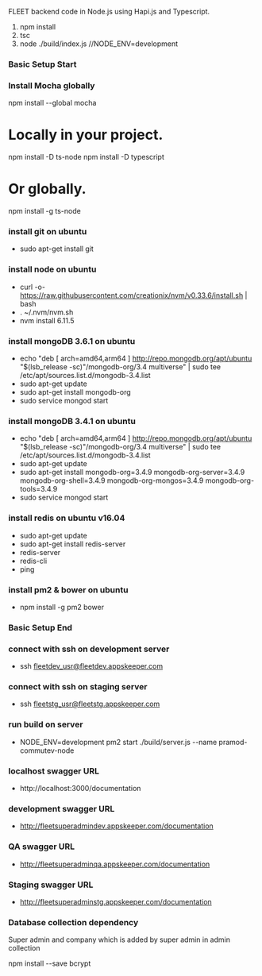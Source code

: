 FLEET backend code in Node.js using Hapi.js and Typescript.

1. npm install
2. tsc
3. node ./build/index.js //NODE_ENV=development

### Basic Setup Start ###

### Install Mocha globally ###
npm install --global mocha

# Locally in your project. 
npm install -D ts-node
npm install -D typescript
 
# Or globally. 
npm install -g ts-node

### install git on ubuntu ###
* sudo apt-get install git

### install node on ubuntu ###
* curl -o- https://raw.githubusercontent.com/creationix/nvm/v0.33.6/install.sh | bash
* . ~/.nvm/nvm.sh
* nvm install 6.11.5


### install mongoDB 3.6.1 on ubuntu ###
* echo "deb [ arch=amd64,arm64 ] http://repo.mongodb.org/apt/ubuntu "$(lsb_release -sc)"/mongodb-org/3.4 multiverse" | sudo tee /etc/apt/sources.list.d/mongodb-3.4.list
* sudo apt-get update
* sudo apt-get install mongodb-org
* sudo service mongod start

### install mongoDB 3.4.1 on ubuntu ###
* echo "deb [ arch=amd64,arm64 ] http://repo.mongodb.org/apt/ubuntu "$(lsb_release -sc)"/mongodb-org/3.4 multiverse" | sudo tee /etc/apt/sources.list.d/mongodb-3.4.list
* sudo apt-get update
* sudo apt-get install mongodb-org=3.4.9 mongodb-org-server=3.4.9 mongodb-org-shell=3.4.9 mongodb-org-mongos=3.4.9 mongodb-org-tools=3.4.9
* sudo service mongod start

### install redis on ubuntu v16.04 ###
* sudo apt-get update
* sudo apt-get install redis-server
* redis-server
* redis-cli
* ping

### install pm2 & bower on ubuntu ###
* npm install -g pm2 bower

### Basic Setup End ###

### connect with ssh on development server ###
* ssh fleetdev_usr@fleetdev.appskeeper.com

### connect with ssh on staging server ###
* ssh fleetstg_usr@fleetstg.appskeeper.com

### run build on server ###
* NODE_ENV=development pm2 start ./build/server.js --name pramod-commutev-node

### localhost swagger URL ###
* http://localhost:3000/documentation

### development swagger URL ###
* http://fleetsuperadmindev.appskeeper.com/documentation

### QA swagger URL ###
* http://fleetsuperadminqa.appskeeper.com/documentation
### Staging swagger URL ###
* http://fleetsuperadminstg.appskeeper.com/documentation

### Database collection dependency 
Super admin and company which is added by super admin in admin collection

npm install --save bcrypt
